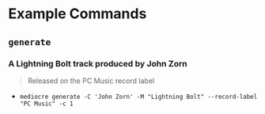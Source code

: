 # Example Commands

## `generate`

### A Lightning Bolt track produced by John Zorn
> Released on the PC Music record label

- `mediocre generate -C 'John Zorn' -M "Lightning Bolt" --record-label "PC Music" -c 1`
